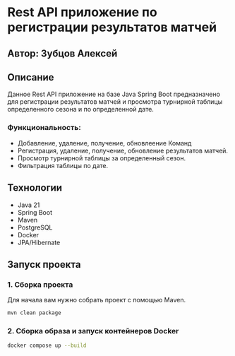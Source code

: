 # Rest API приложение по регистрации результатов матчей

## Автор: Зубцов Алексей

## Описание

Данное Rest API приложение на базе Java Spring Boot предназначено для регистрации результатов матчей и просмотра турнирной таблицы определенного сезона и по определенной дате.

### Функциональность:
- Добавление, удаление, получение, обновлеение Команд
- Регистрация, удаление, получение, обновление результатов матчей.
- Просмотр турнирной таблицы за определенный сезон.
- Фильтрация таблицы по дате.

## Технологии

- Java 21
- Spring Boot
- Maven
- PostgreSQL
- Docker
- JPA/Hibernate

## Запуск проекта

### 1. Сборка проекта

Для начала вам нужно собрать проект с помощью Maven.

```bash
mvn clean package
```

### 2. Сборка образа и запуск контейнеров Docker

```bash
docker compose up --build
```
